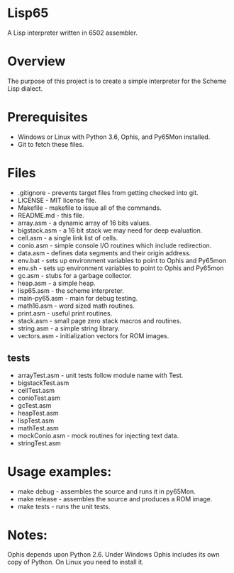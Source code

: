 # Lisp65
A Lisp interpreter written in 6502 assembler.

Overview
======
The purpose of this project is to create a simple interpreter for the Scheme Lisp dialect.

Prerequisites
======
* Windows or Linux with Python 3.6, Ophis, and Py65Mon installed.
* Git to fetch these files.

Files
======
* .gitignore - prevents target files from getting checked into git.
* LICENSE - MIT license file.
* Makefile - makefile to issue all of the commands.
* README.md - this file.
* array.asm - a dynamic array of 16 bits values. 
* bigstack.asm - a 16 bit stack we may need for deep evaluation.
* cell.asm - a single link list of cells.
* conio.asm - simple console I/O routines which include redirection.
* data.asm - defines data segments and their origin address.
* env.bat - sets up environment variables to point to Ophis and Py65mon
* env.sh - sets up environment variables to point to Ophis and Py65mon
* gc.asm - stubs for a garbage collector.
* heap.asm - a simple heap.
* lisp65.asm - the scheme interpreter.
* main-py65.asm - main for debug testing.
* math16.asm - word sized math routines.
* print.asm - useful print routines.
* stack.asm - small page zero stack macros and routines.
* string.asm - a simple string library.
* vectors.asm - initialization vectors for ROM images.
## tests
* arrayTest.asm - unit tests follow module name with Test.
* bigstackTest.asm
* cellTest.asm
* conioTest.asm
* gcTest.asm
* heapTest.asm
* lispTest.asm
* mathTest.asm
* mockConio.asm - mock routines for injecting text data.
* stringTest.asm

Usage examples:
======
* make debug - assembles the source and runs it in py65Mon.
* make release - assembles the source and produces a ROM image.
* make tests - runs the unit tests.

Notes:
======
Ophis depends upon Python 2.6. Under Windows Ophis includes its own copy of
Python. On Linux you need to install it.
